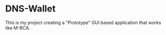 # DNS-Wallet
This is my project creating a "Prototype" GUI based application that works like M-BCA.
